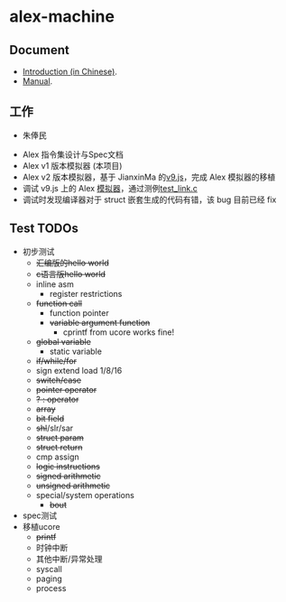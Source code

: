 # alex-machine

## Document

- [Introduction (in Chinese)](https://github.com/paulzfm/alex-machine/blob/master/doc/doc.pdf).
- [Manual](https://github.com/paulzfm/alex-machine/blob/master/is.md).

## 工作

- 朱俸民

* Alex 指令集设计与Spec文档
* Alex v1 版本模拟器 (本项目)
* Alex v2 版本模拟器，基于 JianxinMa 的[v9.js](https://github.com/JianxinMa/v9.js)，完成 Alex 模拟器的移植
* 调试 v9.js 上的 Alex [模拟器](https://github.com/paulzfm/v9.js/blob/master/assets/js/alex.js)，通过测例[test_link.c](https://github.com/paulzfm/v9.js/blob/master/labs/alex/src/test_link.c)
* 调试时发现编译器对于 struct 嵌套生成的代码有错，该 bug 目前已经 fix

## Test TODOs
- 初步测试
    - ~~汇编版的hello world~~
    - ~~c语言版hello world~~
    - inline asm
        - register restrictions
    - ~~function call~~
        - function pointer
        - ~~variable argument function~~
            - cprintf from ucore works fine!
    - ~~global variable~~
        - static variable
    - ~~if/while/for~~
    - sign extend load 1/8/16
    - ~~switch/case~~
    - ~~pointer operator~~
    - ~~? : operator~~
    - ~~array~~
    - ~~bit field~~
    - ~~shl~~/slr/sar
    - ~~struct param~~
    - ~~struct return~~
    - cmp assign
    - ~~logic instructions~~
    - ~~signed arithmetic~~
    - ~~unsigned arithmetic~~
    - special/system operations
        - ~~bout~~
- spec测试
- 移植ucore
    - ~~printf~~
    - 时钟中断
    - 其他中断/异常处理
    - syscall
    - paging
    - process
